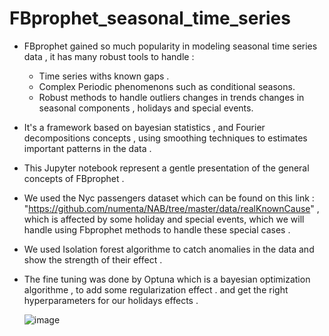 # FBprophet_seasonal_time_series


- FBprophet gained so much popularity in modeling seasonal time series data , it has many robust tools to handle : 
   - Time series withs known gaps .
   - Complex Periodic phenomenons such as conditional seasons.
   - Robust methods to handle outliers changes in trends changes in seasonal components , holidays and special events.
     
- It's a framework based on bayesian statistics , and Fourier decompositions concepts , using  smoothing techniques to estimates important patterns in the data .
- This Jupyter notebook represent a gentle presentation of the general concepts of FBprophet .
- We used the Nyc passengers dataset which can be found on this link : "https://github.com/numenta/NAB/tree/master/data/realKnownCause" , which is affected by some holiday and special events, which we will handle using Fbprophet methods to handle these special cases .
- We used Isolation forest algorithme to catch anomalies in the data and show the strength of their effect .
- The fine tuning was done by Optuna which is a bayesian optimization algorithme , to add some regularization effect . and get the right hyperparameters for our holidays effects .

  ![image](https://github.com/SpaaceCadet/FBprophet_seasonal_time_series/assets/122410192/c5f03f5c-c0ee-4444-a93f-c183bf745c6f)



